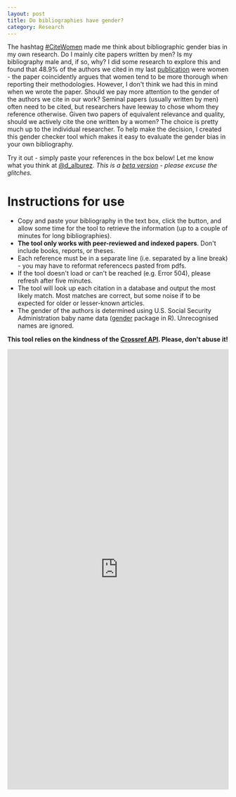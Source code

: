 ```yaml
---
layout: post
title: Do bibliographies have gender?
category: Research
---
```


The hashtag [#CiteWomen](https://twitter.com/hashtag/citewomen) made me think about bibliographic gender bias in my own research. 
Do I mainly cite papers written by men? Is my bibliography male and, if so, why? I did some research to explore this and found that 
48.9% of the authors we cited in my last [publication](http://onlinelibrary.wiley.com/doi/10.1111/irj.12171/full) were women - 
the paper coincidently argues that women tend to be more thorough when reporting their methodologies. However, I don't think we 
had this in mind when we wrote the paper. Should we pay more attention to the gender of the authors we cite in our work? Seminal papers (usually written by men) often need to be cited, 
but researchers have leeway to chose whom they reference otherwise. Given two papers of equivalent relevance and quality, should we actively cite 
the one written by a women? The choice is pretty much up to the individual researcher. To help make the decision, I created this gender checker 
tool which makes it easy to evaluate the gender bias in your own bibliography. 

Try it out - simply paste your references in the box below! Let me know what you think at [@d_alburez](https://twitter.com/d_alburez). *This is a [beta version](https://github.com/alburezg/gender_bibliography) - please excuse the glitches.*

# Instructions for use

  - Copy and paste your bibliography in the text box, click the button, and allow some time for the tool to retrieve the information (up to a couple of minutes for long bibliographies).
  - **The tool only works with peer-reviewed and indexed papers**. Don't include books, reports, or theses.
  - Each reference must be in a separate line (i.e. separated by a line break) - you may have to reformat referencecs pasted from pdfs.
  - If the tool doesn't load or can't be reached (e.g. Error 504), please refresh after five minutes. 
  - The tool will look up each citation in a database and output the most likely match. Most matches are correct, but some noise if to be expected for older or lesser-known articles.
  - The gender of the authors is determined using U.S. Social Security Administration baby name data ([gender](https://www.r-project.org/nosvn/pandoc/gender.html) package in R). Unrecognised names are ignored.

**This tool relies on the kindness of the [Crossref API](https://github.com/CrossRef/rest-api-doc). Please, don't abuse it!**

<iframe width = "100%" height = "1000px" seamless frameborder = "0" src="https://diego-alburez.shinyapps.io/gender_check/"></iframe>